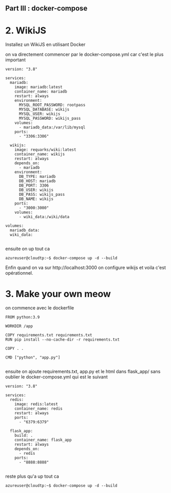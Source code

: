## Part III : docker-compose

# 2. WikiJS

Installez un WikiJS en utilisant Docker

on va directement commencer par le docker-compose.yml car c'est le plus important

```
version: "3.8"

services:
  mariadb:
    image: mariadb:latest
    container_name: mariadb
    restart: always
    environment:
      MYSQL_ROOT_PASSWORD: rootpass
      MYSQL_DATABASE: wikijs
      MYSQL_USER: wikijs
      MYSQL_PASSWORD: wikijs_pass
    volumes:
      - mariadb_data:/var/lib/mysql
    ports:
      - "3306:3306"

  wikijs:
    image: requarks/wiki:latest
    container_name: wikijs
    restart: always
    depends_on:
      - mariadb
    environment:
      DB_TYPE: mariadb
      DB_HOST: mariadb
      DB_PORT: 3306
      DB_USER: wikijs
      DB_PASS: wikijs_pass
      DB_NAME: wikijs
    ports:
      - "3000:3000"
    volumes:
      - wiki_data:/wiki/data

volumes:
  mariadb_data:
  wiki_data:


```
ensuite on up tout ca

```
azureuser@cloudtp:~$ docker-compose up -d --build

```
Enfin quand on va sur http://localhost:3000 on configure wikijs et voila c'est opérationnel.

# 3. Make your own meow

on commence avec le dockerfile


```
FROM python:3.9

WORKDIR /app

COPY requirements.txt requirements.txt
RUN pip install --no-cache-dir -r requirements.txt

COPY . .

CMD ["python", "app.py"]


```

ensuite on ajoute requirements.txt, app.py et le html dans flask_app/ sans oublier le docker-compose.yml qui est le suivant 

```
version: "3.8"

services:
  redis:
    image: redis:latest
    container_name: redis
    restart: always
    ports:
      - "6379:6379"

  flask_app:
    build: .
    container_name: flask_app
    restart: always
    depends_on:
      - redis
    ports:
      - "8888:8888"


```

reste plus qu'a up tout ca 

```
azureuser@cloudtp:~$ docker-compose up -d --build

```